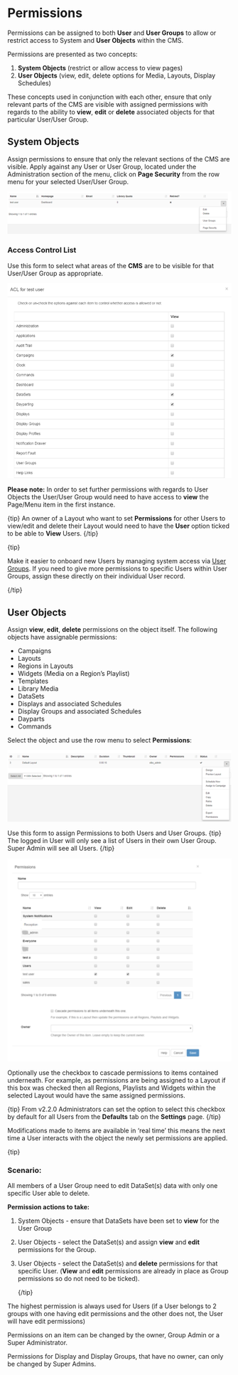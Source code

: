 <!--toc=users-->

# Permissions

Permissions can be assigned to both **User** and **User Groups** to allow or restrict access to System and **User Objects** within the CMS.

Permissions are presented as two concepts:

1. **System Objects** (restrict or allow access to view pages)
2. **User Objects** (view, edit, delete options for Media, Layouts, Display Schedules)

These concepts used in conjunction with each other, ensure that only relevant parts of the CMS are visible with assigned permissions with regards to the ability to **view**, **edit** or **delete** associated objects for that particular User/User Group. 

## System Objects

Assign permissions to ensure that only the relevant sections of the CMS are visible. Apply against any User or User Group, located under the Administration section of the menu, click on **Page Security** from the row menu for your selected User/User Group.

![Users Grid showing the Row Menu](img/users_row_menu.png)

### Access Control List

Use this form to select what areas of the **CMS** are to be visible for that User/User Group as appropriate. 

![Page Security Form](img/users_page_security.png)

**Please note:** In order to set further permissions with regards to User Objects the User/User Group would need to have access to **view** the Page/Menu item in the first instance.

{tip}
An owner of a Layout who want to set **Permissions** for other Users to view/edit and delete their Layout would need to have the **User** option ticked to be able to **View** Users.
{/tip}



{tip}

Make it easier to onboard new Users by managing system access via [User Groups](users_groups.html). If you need to give more permissions to specific Users within User Groups, assign these directly on their individual User record.

{/tip}

## User Objects

Assign **view**, **edit**, **delete** permissions on the object itself. The following objects have assignable permissions: 

- Campaigns
- Layouts
- Regions in Layouts
- Widgets (Media on a Region’s Playlist)
- Templates
- Library Media
- DataSets
- Displays and associated Schedules
- Display Groups and associated Schedules
- Dayparts
- Commands

Select the object and use the row menu to select **Permissions**:

![User Object Row Menu](img/user_permissions_userobject_rowmenu.png)

Use this form to assign Permissions to both Users and User Groups.
{tip}
The logged in User will only see a list of Users in their own User Group. Super Admin will see all Users.
{/tip}

![Permissions Form](img/users_permissions_form.png)



Optionally use the checkbox to cascade permissions to items contained underneath. For example, as permissions are being assigned to a Layout if this box was checked then all Regions, Playlists and Widgets within the selected Layout would have the same assigned permissions. 

{tip}
From v2.2.0 Administrators can set the option to select this checkbox by default for all Users from the **Defaults** tab on the **Settings** page.
{/tip}

Modifications made to items are available in ‘real time’ this means the next time a User interacts with the object the newly set permissions are applied.

{tip}

### Scenario:

All members of a User Group need to edit DataSet(s) data with only one specific User able to delete.

**Permission actions to take:**

1. System Objects - ensure that DataSets have been set to **view** for the User Group

2. User Objects - select the DataSet(s) and assign **view** and **edit** permissions for the Group.

3. User Objects - select the DataSet(s) and **delete** permissions for that specific User. (**View** and **edit** permissions are already in place as Group permissions so do not need to be ticked).

   {/tip}

The highest permission is always used for Users (if a User belongs to 2 groups with one having edit permissions and the other does not, the User will have edit permissions)

Permissions on an item can be changed by the owner, Group Admin or a Super Administrator.

Permissions for Display and Display Groups, that have no owner, can only be changed by Super Admins.